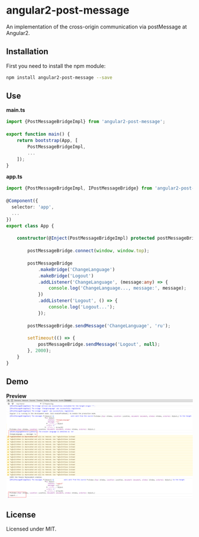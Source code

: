 # angular2-post-message

An implementation of the cross-origin communication via postMessage at Angular2.

## Installation

First you need to install the npm module:
```sh
npm install angular2-post-message --save
```

## Use

**main.ts**
```typescript
import {PostMessageBridgeImpl} from 'angular2-post-message';

export function main() {
    return bootstrap(App, [
        PostMessageBridgeImpl,
        ...
    ]);
}
```

**app.ts**
```typescript
import {PostMessageBridgeImpl, IPostMessageBridge} from 'angular2-post-message';

@Component({
  selector: 'app',
  ...
})
export class App {

    constructor(@Inject(PostMessageBridgeImpl) protected postMessageBridge:IPostMessageBridge) {

        postMessageBridge.connect(window, window.top);

        postMessageBridge
            .makeBridge('ChangeLanguage')
            .makeBridge('Logout')
            .addListener('ChangeLanguage', (message:any) => {
                console.log('ChangeLanguage..., message:', message);
            })
            .addListener('Logout', () => {
                console.log('Logout...');
            });

        postMessageBridge.sendMessage('ChangeLanguage', 'ru');

        setTimeout(() => {
            postMessageBridge.sendMessage('Logout', null);
        }, 2000);
    }
}
```

## Demo

**Preview**
![Preview](demo/preview.png)

## License

Licensed under MIT.
